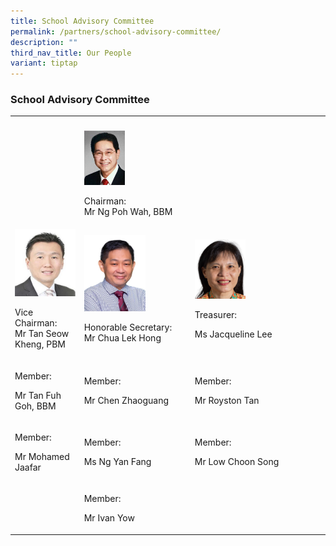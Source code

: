 ```yaml
---
title: School Advisory Committee
permalink: /partners/school-advisory-committee/
description: ""
third_nav_title: Our People
variant: tiptap
---
```

<h3>School Advisory Committee</h3><table><tbody><tr><th rowspan="1" colspan="1"><p></p></th><th rowspan="1" colspan="1"><p></p></th><th rowspan="1" colspan="1"><p></p></th></tr><tr><td rowspan="1" colspan="1"><p></p></td><td rowspan="1" colspan="1"><div class="isomer-image-wrapper"><img style="width: 40%;" height="auto" width="100%" alt="" src="/images/SAC/Chairman.jpeg"></div><p>Chairman: <br>Mr Ng Poh Wah, BBM</p></td><td rowspan="1" colspan="1"><p></p></td></tr><tr><td rowspan="1" colspan="1"><div class="isomer-image-wrapper"><img style="width: 100%;" height="auto" width="100%" alt="" src="/images/SAC/Tan_Seow_Kheng.JPG"></div><p>Vice Chairman:<br>Mr Tan Seow Kheng, PBM</p></td><td rowspan="1" colspan="1"><div class="isomer-image-wrapper"><img style="width: 60%;" height="auto" width="100%" alt="" src="/images/SMC/SMC 2023/mr chua lek hong.jpeg"></div><p>Honorable Secretary:<br>Mr Chua Lek Hong</p></td><td rowspan="1" colspan="1"><div class="isomer-image-wrapper"><img style="width: 40%;" height="auto" width="100%" alt="" src="/images/SAC/Treasurer________Mdm_Jacqueline_Lee.jpg"></div><p>Treasurer:</p><p>Ms Jacqueline Lee</p></td></tr><tr><td rowspan="1" colspan="1"><p>Member:</p><p>Mr Tan Fuh Goh, BBM</p></td><td rowspan="1" colspan="1"><p>Member:</p><p>Mr Chen Zhaoguang</p></td><td rowspan="1" colspan="1"><p>Member:</p><p>Mr Royston Tan</p></td></tr><tr><td rowspan="1" colspan="1"><p>Member:</p><p>Mr Mohamed Jaafar</p></td><td rowspan="1" colspan="1"><p>Member:</p><p>Ms Ng Yan Fang</p></td><td rowspan="1" colspan="1"><p>Member:</p><p>Mr Low Choon Song</p></td></tr><tr><td rowspan="1" colspan="1"><p></p></td><td rowspan="1" colspan="1"><p>Member:</p><p>Mr Ivan Yow</p></td><td rowspan="1" colspan="1"><p></p></td></tr></tbody></table><p></p>
